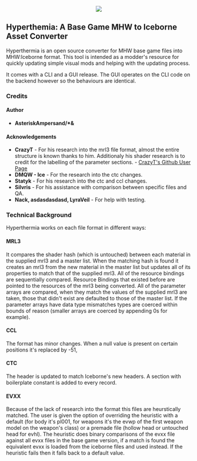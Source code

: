 <p align="center">
  <img src="https://cdn.discordapp.com/attachments/648568315937161233/669828862791647242/HyperthermiaLogo.fw.png">
</p>

## Hyperthemia: A Base Game MHW to Iceborne Asset Converter
Hyperthermia is an open source converter for MHW base game files into MHW:Iceborne format. This tool is intended as a modder's resource for quickly updating simple visual mods and helping with the updating process.

It comes with a CLI and a GUI release. The GUI operates on the CLI code on the backend however so the behaviours are identical.

### Credits
#### Author
* **AsteriskAmpersand/\*&**

#### Acknowledgements
* **CrazyT** - For his research into the mrl3 file format, almost the entire structure is known thanks to him. Additionaly his shader research is to credit for the labelling of the parameter sections. - [CrazyT's Github User Page](https://github.com/TheCrazyT)
* **DMQW - Ice** - For the research into the ctc changes.
* **Statyk** - For his research into the ctc and ccl changes.
* **Silvris** - For his assistance with comparison between specific files and QA.
* **Nack, asdasdasdasd, LyraVeil** - For help with testing.

### Technical Background
Hyperthermia works on each file format in different ways:
#### MRL3
It compares the shader hash (which is untouched) between each material in the supplied mrl3 and a master list. When the matching hash is found it creates an mrl3 from the new material in the master list but updates all of its properties to match that of the supplied mrl3. All of the resource bindings are sequentially compared. Resource Bindings that existed before are pointed to the resources of the mrl3 being converted. All of the parameter arrays are compared, when they match the values of the supplied mrl3 are taken, those that didn't exist are defaulted to those of the master list. If the parameter arrays have data type mismatches types are coerced within bounds of reason (smaller arrays are coerced by appending 0s for example).
#### CCL
The format has minor changes. When a null value is present on certain positions it's replaced by -51,

#### CTC
The header is updated to match Iceborne's new headers. A section with boilerplate constant is added to every record.

#### EVXX
Because of the lack of research into the format this files are heurstically matched. The user is given the option of overriding the heuristic with a default (for body it's pl001, for weapons it's the evwp of the first weapon model on the weapon's class) or a premade file (hollow head or untouched head for evhl). The heuristic does binary comparisons of the evxx file against all evxx files in the base game version, if a match is found the equivalent evxx is loaded from the iceborne files and used instead. If the heuristic fails then it falls back to a default value.
